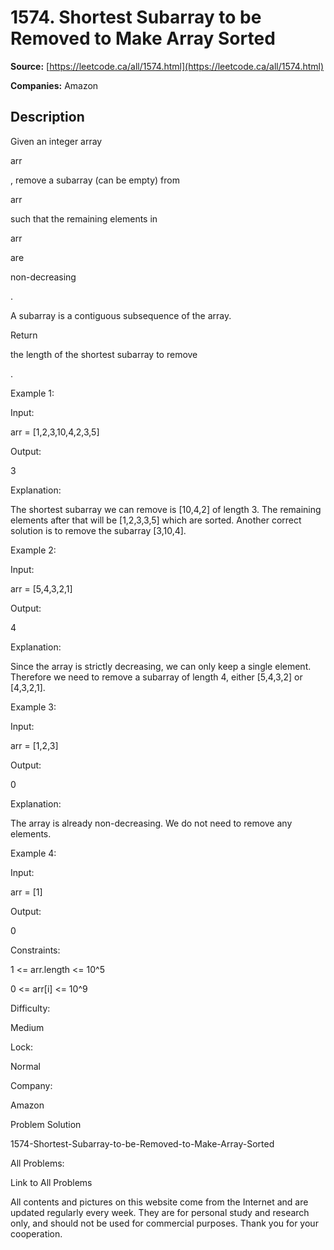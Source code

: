 # 1574. Shortest Subarray to be Removed to Make Array Sorted

**Source:** [https://leetcode.ca/all/1574.html](https://leetcode.ca/all/1574.html)

**Companies:** Amazon

## Description

Given an integer array

arr

, remove a subarray (can be empty)
            from

arr

such that the remaining elements in

arr

are

non-decreasing

.

A subarray is a contiguous subsequence of the array.

Return

the length of the shortest subarray to remove

.

Example 1:

Input:

arr = [1,2,3,10,4,2,3,5]

Output:

3

Explanation:

The shortest subarray we can remove is [10,4,2] of length 3. The remaining elements after that will be [1,2,3,3,5] which are sorted.
Another correct solution is to remove the subarray [3,10,4].

Example 2:

Input:

arr = [5,4,3,2,1]

Output:

4

Explanation:

Since the array is strictly decreasing, we can only keep a single element. Therefore we need to remove a subarray of length 4, either [5,4,3,2] or [4,3,2,1].

Example 3:

Input:

arr = [1,2,3]

Output:

0

Explanation:

The array is already non-decreasing. We do not need to remove any elements.

Example 4:

Input:

arr = [1]

Output:

0

Constraints:

1 <= arr.length <= 10^5

0 <= arr[i] <= 10^9

Difficulty:

Medium

Lock:

Normal

Company:

Amazon

Problem Solution

1574-Shortest-Subarray-to-be-Removed-to-Make-Array-Sorted

All Problems:

Link to All Problems

All contents and pictures on this website come from the Internet and are updated regularly every week. They are for personal study and research only, and should not be used for commercial purposes. Thank you for your cooperation.

